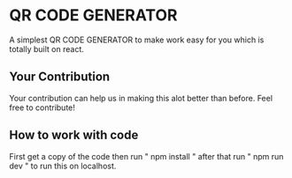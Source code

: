 # QR CODE GENERATOR
A simplest QR CODE GENERATOR to make work easy for you which is totally built on react.

## Your Contribution
Your contribution can help us in making this alot better than before.
Feel free to contribute!

## How to work with code
First get a copy of the code then run " npm install " after that run " npm run dev " to run this on localhost.